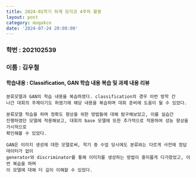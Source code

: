 ```yaml
---
title: 2024-01학기 하계 모각코 4주차 활동
layout: post
category: mogakco
date: '2024-07-24 20:00:00'
---
```


### 학번 : 202102539
### 이름 : 김우철

#### 학습내용 : Classification, GAN 학습 내용 복습 및 과제 내용 리뷰


```phython
분류모델과 GAN의 학습 내용을 복습하였다. classification의 경우 이번 방학 간
나간 대회의 주제이기도 하였기에 해당 내용을 복습하며 대회 준비에 도움이 될 수 있었다.

분류모델 학습을 하며 정확도 향상을 위한 방법들에 대해 탐구해보았고, 이를 실습간
진행하였던 모델에 적용해보고, 대회의 base 모델에 또한 추가적으로 적용하여 성능 향상을 가시적으로
확인해볼 수 있었다.

GAN은 이미지 생성에 대한 모델로써, 학기 중 수업 당시에도 분류와는 다르게 사전에 정답 데이터가 없이
generator와 discriminator를 통해 이미지를 생성하는 방법이 흥미롭게 다가왔었고, 이번 복습을 하며
이 모델에 대해 더 깊이 이해할 수 있었다.
```
